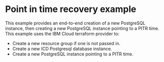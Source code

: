 # Point in time recovery example

This example provides an end-to-end creation of a new PostgreSQL instance, then creating a new PostgreSQL instance pointing to a PITR time. This example uses the IBM Cloud terraform provider to:

- Create a new resource group if one is not passed in.
- Create a new ICD Postgresql database instance.
- Create a new PostgreSQL instance pointing to a PITR time.
